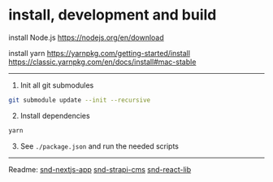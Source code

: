 # install, development and build

install Node.js
https://nodejs.org/en/download

install yarn
https://yarnpkg.com/getting-started/install
https://classic.yarnpkg.com/en/docs/install#mac-stable

--------------------------------------------

1. Init all git submodules
```sh
git submodule update --init --recursive
```

2. Install dependencies
```sh
yarn
```

3. See ```./package.json``` and run the needed scripts

--------------------------------------------

Readme:
[snd-nextjs-app](./src/apps/snd-nextjs-app/README.md)
[snd-strapi-cms](./src/apps/snd-strapi-cms/README.md)
[snd-react-lib](./src/packages/snd-react-lib/README.md)